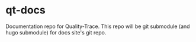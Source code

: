 # qt-docs
Documentation repo for Quality-Trace. This repo will be git submodule (and hugo submodule) for docs site's git repo. 
